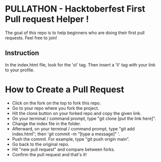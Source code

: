 # PULLATHON - Hacktoberfest First Pull request Helper !
The goal of this repo is to help beginners who are doing their first pull requests. Feel free to join!


## Instruction
In the index.html file, look for the 'ol' tag. Then insert a 'li' tag with your link to your profile.


# How to Create a Pull Request


  - Click on the fork on the top to fork this repo.
  - Go to your repo where you fork the project.
  - Hit the clone button on your forked repo and copy the given link.
  - On your terminal / command prompt, type "git clone [put the link here]".
  - Change the index file in the folder.
  - Afterward, on your terminal / command prompt, type "git add index.html"; then 'git commit -m "[type a message]" '.
  - Push the commit. For example, type "git push origin main".
  - Go back to the original repo.
  - Hit "new pull request" and compare between forks.
  - Confirm the pull request and that's it!